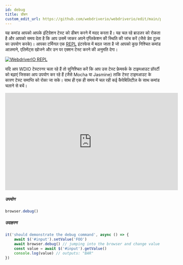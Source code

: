 ```yaml
---
id: debug
title: डीबग
custom_edit_url: https://github.com/webdriverio/webdriverio/edit/main/packages/webdriverio/src/commands/browser/debug.ts
---
```


यह कमांड आपको आपके इंटिग्रेशन टेस्ट को डीबग करने में मदद करता है। यह चल रहे ब्राउज़र को रोकता है और आपको समय देता है कि आप उसमें जाकर अपने एप्लिकेशन की स्थिति की जांच करें (जैसे डेव टूल्स का उपयोग करके)।
आपका टर्मिनल एक [REPL](https://en.wikipedia.org/wiki/Read%E2%80%93eval%E2%80%93print_loop) इंटरफेस में बदल जाता है जो आपको कुछ निश्चित कमांड आज़माने, एलिमेंट्स खोजने और उन पर एक्शन टेस्ट करने की अनुमति देगा।

[![WebdriverIO REPL](https://webdriver.io/img/repl.gif)](https://webdriver.io/img/repl.gif)

यदि आप WDIO टेस्टरनर चला रहे हैं तो सुनिश्चित करें कि आप उस टेस्ट फ्रेमवर्क के टाइमआउट प्रॉपर्टी को बढ़ाएं जिसका आप उपयोग कर रहे हैं (जैसे Mocha या Jasmine) ताकि टेस्ट टाइमआउट के कारण टेस्ट समाप्ति को रोका जा सके।
साथ ही एक ही समय में चल रही कई कैपेबिलिटीज़ के साथ कमांड चलाने से बचें।

<iframe width="560" height="315" src="https://www.youtube.com/embed/xWwP-3B_YyE" frameborder="0" allowFullScreen></iframe>

##### उपयोग

```js
browser.debug()
```

##### उदाहरण

```js title="debug.js"
it('should demonstrate the debug command', async () => {
    await $('#input').setValue('FOO')
    await browser.debug() // jumping into the browser and change value of #input to 'BAR'
    const value = await $('#input').getValue()
    console.log(value) // outputs: "BAR"
})
```